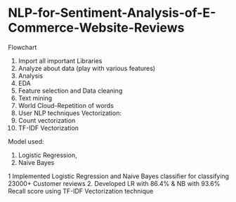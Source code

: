 # NLP-for-Sentiment-Analysis-of-E-Commerce-Website-Reviews

Flowchart 

1. Import all important Libraries
2. Analyze about data (play with various features)
3. Analysis
4. EDA
5. Feature selection and Data cleaning
6. Text mining
7. World Cloud-Repetition of words
8. User NLP techniques
Vectorization:
1. Count vectorization
2. TF-IDF Vectorization

Model used:
1. Logistic Regression,
2. Naive Bayes


1 Implemented Logistic Regression and Naive Bayes classifier for classifying 23000+ Customer reviews
2. Developed LR with 86.4% & NB with 93.6% Recall score using TF-IDF Vectorization technique
